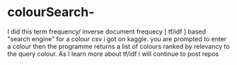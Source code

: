 # colourSearch-
I did this term frequency/ inverse document frequecy [ tf/idf ] based "search engine" for a colour csv i got on kaggle.
you are prompted to enter a colour then the programme returns a list of colours ranked by relevancy to the query colour.
As I learn more about tf/idf i will continue to post repos 
